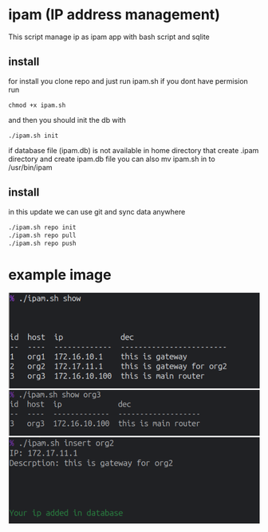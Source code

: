 # ipam (IP address management)
This script manage ip as ipam app with bash script and sqlite

## install

for install  you  clone repo and just run ipam.sh
if you dont have permision run
```
chmod +x ipam.sh
```
and then you should init the db with
```
./ipam.sh init
``` 
if database file (ipam.db) is not available in home directory that create .ipam directory and create ipam.db file 
you can also mv ipam.sh in to /usr/bin/ipam
## install
in this update we can use git and sync data anywhere 
```
./ipam.sh repo init
./ipam.sh repo pull
./ipam.sh repo push
``` 
# example image

<img src="https://raw.githubusercontent.com/hoseinmontazer/ipam/main/image/image1.png" width=700>
<img src="https://raw.githubusercontent.com/hoseinmontazer/ipam/main/image/image2.png" width=700>
<img src="https://raw.githubusercontent.com/hoseinmontazer/ipam/main/image/image3.png" width=700>